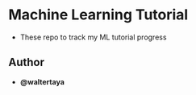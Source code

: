 # Machine Learning Tutorial

- These repo to track my ML tutorial progress

## Author

- **@waltertaya**
